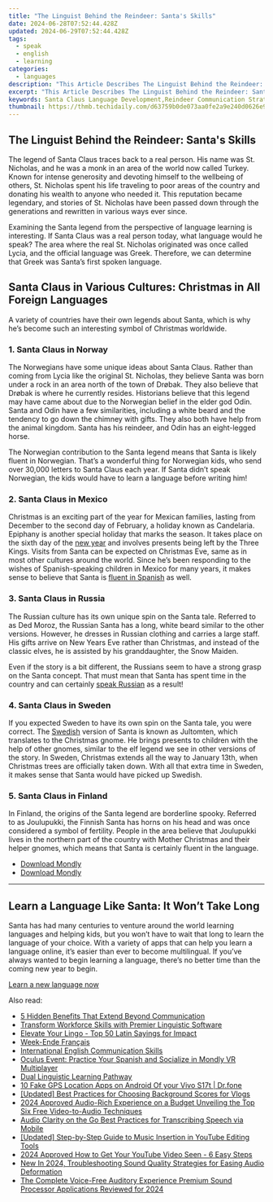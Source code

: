 ```yaml
---
title: "The Linguist Behind the Reindeer: Santa's Skills"
date: 2024-06-28T07:52:44.428Z
updated: 2024-06-29T07:52:44.428Z
tags:
  - speak
  - english
  - learning
categories:
  - languages
description: "This Article Describes The Linguist Behind the Reindeer: Santa's Skills"
excerpt: "This Article Describes The Linguist Behind the Reindeer: Santa's Skills"
keywords: Santa Claus Language Development,Reindeer Communication Strategies,Santa's Linguistic Journey,Cultural Significance of Santa's Language,Speech Coaching for Mythical Figures,Language in Popular Holiday Culture,Linguistic Gifts
thumbnail: https://thmb.techidaily.com/d63759b0de073aa0fe2a9e240d0626e991d2055a110a13a7ea5ba7a42e20218a.jpg
---
```


## The Linguist Behind the Reindeer: Santa's Skills

 The legend of Santa Claus traces back to a real person. His name was St. Nicholas, and he was a monk in an area of the world now called Turkey. Known for intense generosity and devoting himself to the wellbeing of others, St. Nicholas spent his life traveling to poor areas of the country and donating his wealth to anyone who needed it. This reputation became legendary, and stories of St. Nicholas have been passed down through the generations and rewritten in various ways ever since.

 Examining the Santa legend from the perspective of language learning is interesting. If Santa Claus was a real person today, what language would he speak? The area where the real St. Nicholas originated was once called Lycia, and the official language was Greek. Therefore, we can determine that Greek was Santa’s first spoken language.

## Santa Claus in Various Cultures: Christmas in All Foreign Languages

 A variety of countries have their own legends about Santa, which is why he’s become such an interesting symbol of Christmas worldwide.

### 1\. Santa Claus in Norway

 The Norwegians have some unique ideas about Santa Claus. Rather than coming from Lycia like the original St. Nicholas, they believe Santa was born under a rock in an area north of the town of Drøbak. They also believe that Drøbak is where he currently resides. Historians believe that this legend may have came about due to the Norwegian belief in the elder god Odin. Santa and Odin have a few similarities, including a white beard and the tendency to go down the chimney with gifts. They also both have help from the animal kingdom. Santa has his reindeer, and Odin has an eight-legged horse.

 The Norwegian contribution to the Santa legend means that Santa is likely fluent in Norwegian. That’s a wonderful thing for Norwegian kids, who send over 30,000 letters to Santa Claus each year. If Santa didn’t speak Norwegian, the kids would have to learn a language before writing him!

### 2\. Santa Claus in Mexico

 Christmas is an exciting part of the year for Mexican families, lasting from December to the second day of February, a holiday known as Candelaria. Epiphany is another special holiday that marks the season. It takes place on the sixth day of the [new year](https://shop.mondly.com/affiliate.php?ACCOUNT=ATISTUDI&AFFILIATE=108875&PATH=https://www.mondly.com?AFFILIATE=108875) and involves presents being left by the Three Kings. Visits from Santa can be expected on Christmas Eve, same as in most other cultures around the world. Since he’s been responding to the wishes of Spanish-speaking children in Mexico for many years, it makes sense to believe that Santa is [fluent in Spanish](https://shop.mondly.com/affiliate.php?ACCOUNT=ATISTUDI&AFFILIATE=108875&PATH=https://www.mondly.com?AFFILIATE=108875) as well.

### 3\. Santa Claus in Russia

 The Russian culture has its own unique spin on the Santa tale. Referred to as Ded Moroz, the Russian Santa has a long, white beard similar to the other versions. However, he dresses in Russian clothing and carries a large staff. His gifts arrive on New Years Eve rather than Christmas, and instead of the classic elves, he is assisted by his granddaughter, the Snow Maiden.

 Even if the story is a bit different, the Russians seem to have a strong grasp on the Santa concept. That must mean that Santa has spent time in the country and can certainly [speak Russian](https://shop.mondly.com/affiliate.php?ACCOUNT=ATISTUDI&AFFILIATE=108875&PATH=https://www.mondly.com?AFFILIATE=108875) as a result!

### 4\. Santa Claus in Sweden

 If you expected Sweden to have its own spin on the Santa tale, you were correct. The [Swedish](https://shop.mondly.com/affiliate.php?ACCOUNT=ATISTUDI&AFFILIATE=108875&PATH=https://www.mondly.com?AFFILIATE=108875) version of Santa is known as Jultomten, which translates to the Christmas gnome. He brings presents to children with the help of other gnomes, similar to the elf legend we see in other versions of the story. In Sweden, Christmas extends all the way to January 13th, when Christmas trees are officially taken down. With all that extra time in Sweden, it makes sense that Santa would have picked up Swedish.

### 5\. Santa Claus in Finland

 In Finland, the origins of the Santa legend are borderline spooky. Referred to as Joulupukki, the Finnish Santa has horns on his head and was once considered a symbol of fertility. People in the area believe that Joulupukki lives in the northern part of the country with Mother Christmas and their helper gnomes, which means that Santa is certainly fluent in the language.

* [Download Mondly](https://www.facebook.com/sharer/sharer.php?u=https%3A%2F%2Fwww.mondly.com%2Fblog%2Flanguages-santa-claus-speak-christmas-around-world%2F&t=What+Languages+Does+Santa+Claus+Speak%3F+Christmas+Around+the+World "Share on Facebook")
* [Download Mondly](https://shop.mondly.com/affiliate.php?ACCOUNT=ATISTUDI&AFFILIATE=108875&PATH=https://www.mondly.com?AFFILIATE=108875)

---

## Learn a Language Like Santa: It Won’t Take Long

 Santa has had many centuries to venture around the world learning languages and helping kids, but you won’t have to wait that long to learn the language of your choice. With a variety of apps that can help you learn a language online, it’s easier than ever to become multilingual. If you’ve always wanted to begin learning a language, there’s no better time than the coming new year to begin.

[Learn a new language now](https://adjt.mondly.com/5ixfg4k?campaign=blog-post-id-872&fallback=https%3A%2F%2Fapp.mondly.com%3Futm%5Fmedium%3Dblog%5Fblog-post-id-872%26utm%5Fsource%3Dblog-post-id-872&redirect%5Fmacos=https%3A%2F%2Fapp.mondly.com%3Futm%5Fmedium%3Dblog%5Fblog-post-id-872%26utm%5Fsource%3Dblog-post-id-872&redirect%5Fandroid=https%3A%2F%2Fplay.google.com%2Fstore%2Fapps%2Fdetails%3Fid%3Dcom.atistudios.mondly.languages%3Futm%5Fmedium%3Dblog%5Fblog-post-id-872%26utm%5Fsource%3Dblog-post-id-872&redirect%5Fios=https%3A%2F%2Fapps.apple.com%2Fapp%2Fapple-store%2Fid987873536%3Fpt%3D78954800%26ct%3Dblog-post-id-872%26mt%3D8 "Learn a new language now")

<ins class="adsbygoogle"
     style="display:block"
     data-ad-format="autorelaxed"
     data-ad-client="ca-pub-7571918770474297"
     data-ad-slot="1223367746"></ins>



<ins class="adsbygoogle"
     style="display:block"
     data-ad-client="ca-pub-7571918770474297"
     data-ad-slot="8358498916"
     data-ad-format="auto"
     data-full-width-responsive="true"></ins>

<span class="atpl-alsoreadstyle">Also read:</span>
<div><ul>
<li><a href="https://mondly-stories.techidaily.com/5-hidden-benefits-that-extend-beyond-communication/"><u>5 Hidden Benefits That Extend Beyond Communication</u></a></li>
<li><a href="https://mondly-stories.techidaily.com/transform-workforce-skills-with-premier-linguistic-software/"><u>Transform Workforce Skills with Premier Linguistic Software</u></a></li>
<li><a href="https://mondly-stories.techidaily.com/elevate-your-lingo-top-50-latin-sayings-for-impact/"><u>Elevate Your Lingo - Top 50 Latin Sayings for Impact</u></a></li>
<li><a href="https://mondly-stories.techidaily.com/week-ende-francais/"><u>Week-Ende Français</u></a></li>
<li><a href="https://mondly-stories.techidaily.com/international-english-communication-skills/"><u>International English Communication Skills</u></a></li>
<li><a href="https://mondly-stories.techidaily.com/oculus-event-practice-your-spanish-and-socialize-in-mondly-vr-multiplayer/"><u>Oculus Event: Practice Your Spanish and Socialize in Mondly VR Multiplayer</u></a></li>
<li><a href="https://mondly-stories.techidaily.com/dual-linguistic-learning-pathway/"><u>Dual Linguistic Learning Pathway</u></a></li>
<li><a href="https://android-location.techidaily.com/10-fake-gps-location-apps-on-android-of-your-vivo-s17t-drfone-by-drfone-virtual/"><u>10 Fake GPS Location Apps on Android Of your Vivo S17t | Dr.fone</u></a></li>
<li><a href="https://extra-tips.techidaily.com/updated-best-practices-for-choosing-background-scores-for-vlogs/"><u>[Updated] Best Practices for Choosing Background Scores for Vlogs</u></a></li>
<li><a href="https://sound-tweaking.techidaily.com/2024-approved-audio-rich-experience-on-a-budget-unveiling-the-top-six-free-video-to-audio-techniques/"><u>2024 Approved Audio-Rich Experience on a Budget Unveiling the Top Six Free Video-to-Audio Techniques</u></a></li>
<li><a href="https://sound-tweaking.techidaily.com/audio-clarity-on-the-go-best-practices-for-transcribing-speech-via-mobile/"><u>Audio Clarity on the Go Best Practices for Transcribing Speech via Mobile</u></a></li>
<li><a href="https://facebook-video-footage.techidaily.com/updated-step-by-step-guide-to-music-insertion-in-youtube-editing-tools/"><u>[Updated] Step-by-Step Guide to Music Insertion in YouTube Editing Tools</u></a></li>
<li><a href="https://youtube-help.techidaily.com/2024-approved-how-to-get-your-youtube-video-seen-6-easy-steps/"><u>2024 Approved  How to Get Your YouTube Video Seen - 6 Easy Steps</u></a></li>
<li><a href="https://sound-tweaking.techidaily.com/new-in-2024-troubleshooting-sound-quality-strategies-for-easing-audio-deformation/"><u>New In 2024, Troubleshooting Sound Quality Strategies for Easing Audio Deformation</u></a></li>
<li><a href="https://voice-adjusting.techidaily.com/the-complete-voice-free-auditory-experience-premium-sound-processor-applications-reviewed-for-2024/"><u>The Complete Voice-Free Auditory Experience Premium Sound Processor Applications Reviewed for 2024</u></a></li>
</ul></div>
